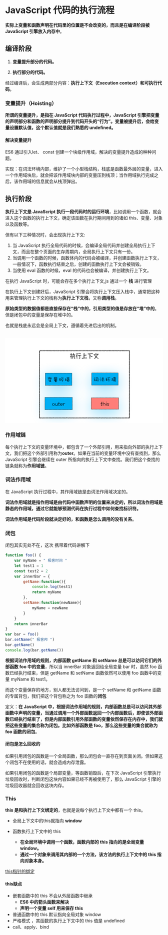 # JavaScript 代码的执行流程

**实际上变量和函数声明在代码里的位置是不会改变的，而且是在编译阶段被 JavaScript 引擎放入内存中**。

##  编译阶段

1. **变量提升部分的代码。**

2. **执行部分的代码。**

经过编译后，会生成两部分内容：**执行上下文（Execution context）**和**可执行代码**。

### 变量提升（Hoisting）

**所谓的变量提升，是指在 JavaScript 代码执行过程中，JavaScript 引擎把变量的声明部分和函数的声明部分提升到代码开头的“行为”。变量被提升后，会给变量设置默认值，这个默认值就是我们熟悉的 undefined。**

#### 解决变量提升

ES6 通过引入let、 const 创建一个块级作用域，解决的变量提升造成的种种问题。

实现：在词法环境内部，维护了一个小型栈结构，栈底是函数最外层的变量，进入一个作用域块后，就会把该作用域块内部的变量压到栈顶；当作用域执行完成之后，该作用域的信息就会从栈顶弹出。



## 执行阶段

**执行上下文是 JavaScript 执行一段代码时的运行环境**，比如调用一个函数，就会进入这个函数的执行上下文，确定该函数在执行期间用到的诸如 this、变量、对象以及函数等。

但有以下三种情况时，会出现执行上下文:

1. 当 JavaScript 执行全局代码的时候，会编译全局代码并创建全局执行上下文，而且在整个页面的生存周期内，全局执行上下文只有一份。
2. 当调用一个函数的时候，函数体内的代码会被编译，并创建函数执行上下文，一般情况下，函数执行结束之后，创建的函数执行上下文会被销毁。
3. 当使用 eval 函数的时候，eval 的代码也会被编译，并创建执行上下文。

在执行 JavaScript 时，可能会存在多个执行上下文,js 通过一个 **栈** 进行管理

在执行上下文创建好后，JavaScript 引擎会将执行上下文压入栈中，通常把这种用来管理执行上下文的栈称为**执行上下文栈**，又称**调用栈**。

**原始类型的数据值都是直接保存在“栈”中的，引用类型的值是存放在“堆”中的**。但是闭包中的变量是保存在堆中的。

也就是栈底永远会是全局上下文，遵循着先进后出的机制。

​	![image-20200911112022295](JS_base.assets/image-20200911112022295.png)

### 作用域链

每个执行上下文的变量环境中，都包含了一个外部引用，用来指向外部的执行上下文，我们把这个外部引用称为**outer**。如果在当前的变量环境中没有查找到，那么 JavaScript 引擎会继续在 outer 所指向的执行上下文中查找。我们把这个查找的链条就称为**作用域链**。

### 词法作用域

在 JavaScript 执行过程中，其作用域链是由词法作用域决定的。

**词法作用域就是指作用域是由代码中函数声明的位置来决定的，所以词法作用域是静态的作用域，通过它就能够预测代码在执行过程中如何查找标识符。**

**词法作用域是代码阶段就决定好的，和函数是怎么调用的没有关系**。

### 闭包

闭包其实无处不在，这次 携带着代码讲解下

```js
function foo() {
    var myName = " 极客时间 "
    let test1 = 1
    const test2 = 2
    var innerBar = {
        getName:function(){
            console.log(test1)
            return myName
        },
        setName:function(newName){
            myName = newName
        }
    }
    return innerBar
}
var bar = foo()
bar.setName(" 极客邦 ")
bar.getName()
console.log(bar.getName())
```

**根据词法作用域的规则，内部函数 getName 和 setName 总是可以访问它们的外部函数 foo 中的变量**，所以当 innerBar 对象返回给全局变量 bar 时，虽然 foo 函数已经执行结束，但是 getName 和 setName 函数依然可以使用 foo 函数中的变量 myName 和 test1。

而这个变量保存的地方，别人都无法访问到，是一个 setName 和 getName 函数的专属背包，我们把这个背包称之为 foo 函数的**闭包**

定义：**在 JavaScript 中，根据词法作用域的规则，内部函数总是可以访问其外部函数中声明的变量，当通过调用一个外部函数返回一个内部函数后，即使该外部函数已经执行结束了，但是内部函数引用外部函数的变量依然保存在内存中，我们就把这些变量的集合称为闭包。比如外部函数是 foo，那么这些变量的集合就称为 foo 函数的闭包**。

#### 闭包是怎么回收的

如果引用闭包的函数是一个全局函数，那么闭包会一直存在到页面关闭。但如果这个闭包不在使用的话，就会造成内存泄露。

如果引用闭包的函数是个局部变量，等函数销毁后，在下次 JavaScript 引擎执行垃圾回收时，判断闭包这块内容如果已经不再被使用了，那么 JavaScript 引擎的垃圾回收器就会回收这块内存。

### This

**this 是和执行上下文绑定的**，也就是说每个执行上下文中都有一个 this。

- 全局上下文中的this就指向 **window**

- 函数执行上下文中的 this
  - **在全局环境中调用一个函数，函数内部的 this 指向的是全局变量 window。**
  - **通过一个对象来调用其内部的一个方法，该方法的执行上下文中的 this 指向对象本身。**

[this指针的绑定](./)

#### this缺点

- 嵌套函数中的 this 不会从外层函数中继承
  - **ES6 中的箭头函数来解决**
  - **声明一个变量 self 用来保存 this**
-  普通函数中的 this 默认指向全局对象 window
  - 严格模式 ，其函数的执行上下文中的 this 值是 undefined
  - call、apply、bind

